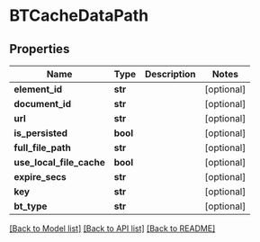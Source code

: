 # BTCacheDataPath

## Properties
Name | Type | Description | Notes
------------ | ------------- | ------------- | -------------
**element_id** | **str** |  | [optional] 
**document_id** | **str** |  | [optional] 
**url** | **str** |  | [optional] 
**is_persisted** | **bool** |  | [optional] 
**full_file_path** | **str** |  | [optional] 
**use_local_file_cache** | **bool** |  | [optional] 
**expire_secs** | **str** |  | [optional] 
**key** | **str** |  | [optional] 
**bt_type** | **str** |  | [optional] 

[[Back to Model list]](../README.md#documentation-for-models) [[Back to API list]](../README.md#documentation-for-api-endpoints) [[Back to README]](../README.md)


